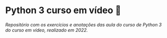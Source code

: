 # Python 3 curso em vídeo :snake:

###### Repositório com os exercícios e anotações das aula do curso de Python 3 do curso em vídeo, realizado em 2022.

